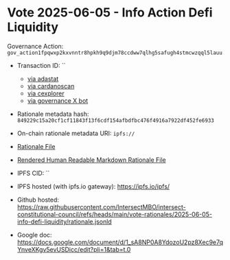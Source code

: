 
# Vote 2025-06-05 - Info Action Defi Liquidity

Governance Action: `gov_action1fpqwxp2kxvnntr8hpkh9q9djm78ccdww7qlhg5safugh4stmcwzqql5lauu`

- Transaction ID: ``
  - [via adastat](https://adastat.net/transactions/)
  - [via cardanoscan](https://cardanoscan.io/vote/)
  - [via cexplorer](https://cexplorer.io/tx//governance#data)
  - [via governance X bot](https://x.com/GovActions/status/)

- Rationale metadata hash: `849229c15a20cf1cf11843f13f6cdf154afbdfbc476f4916a7922df452fe6933`
- On-chain rationale metadata URI: `ipfs://`

- [Rationale File](./rationale.jsonld)
- [Rendered Human Readable Markdown Rationale File](./rationale.jsonld.md)

- IPFS CID: ``
- IPFS hosted (with ipfs.io gateway): <https://ipfs.io/ipfs/>

- Github hosted: <https://raw.githubusercontent.com/IntersectMBO/intersect-constitutional-council/refs/heads/main/vote-rationales/2025-06-05-info-defi-liquidity/rationale.jsonld>
- Google doc: <https://docs.google.com/document/d/1_sA8NP0A8YdozoU2pz8Xec9e7qYnveXKgv5evUSDicc/edit?pli=1&tab=t.0>
